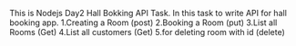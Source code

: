 This is Nodejs Day2 Hall Bokking API Task.
In this task to write API for hall booking app.
1.Creating a Room (post)
2.Booking a Room (put)
3.List all Rooms (Get)
4.List all customers (Get)
5.for deleting room with id (delete)